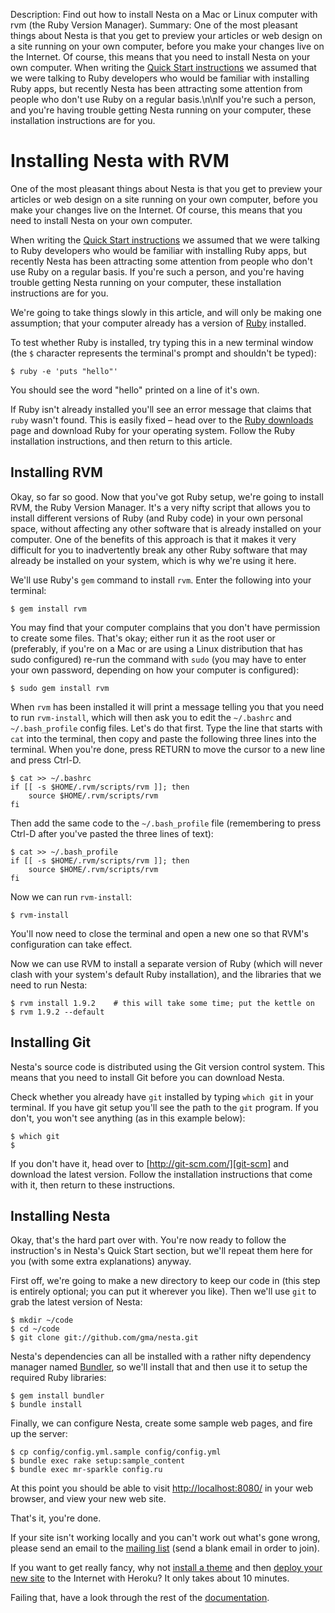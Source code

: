 Description: Find out how to install Nesta on a Mac or Linux computer with rvm (the Ruby Version Manager).
Summary: One of the most pleasant things about Nesta is that you get to preview your articles or web design on a site running on your own computer, before you make your changes live on the Internet. Of course, this means that you need to install Nesta on your own computer. When writing the [Quick Start instructions](/nesta#quick_start) we assumed that we were talking to Ruby developers who would be familiar with installing Ruby apps, but recently Nesta has been attracting some attention from people who don't use Ruby on a regular basis.\n\nIf you're such a person, and you're having trouble getting Nesta running on your computer, these installation instructions are for you.

# Installing Nesta with RVM

One of the most pleasant things about Nesta is that you get to preview
your articles or web design on a site running on your own computer,
before you make your changes live on the Internet. Of course, this
means that you need to install Nesta on your own computer.

When writing the [Quick Start instructions](quick-start) we assumed that
we were talking to Ruby developers who would be familiar with installing
Ruby apps, but recently Nesta has been attracting some attention from
people who don't use Ruby on a regular basis. If you're such a person,
and you're having trouble getting Nesta running on your computer, these
installation instructions are for you.

We're going to take things slowly in this article, and will only be
making one assumption; that your computer already has a version of
[Ruby](http://www.ruby-lang.org/) installed.

To test whether Ruby is installed, try typing this in a new terminal
window (the `$` character represents the terminal's prompt and shouldn't
be typed):

    $ ruby -e 'puts "hello"'

You should see the word "hello" printed on a line of it's own.

If Ruby isn't already installed you'll see an error message that claims
that `ruby` wasn't found. This is easily fixed &ndash; head over to the
[Ruby downloads](http://www.ruby-lang.org/en/downloads/) page and
download Ruby for your operating system. Follow the Ruby installation
instructions, and then return to this article.

## Installing RVM

Okay, so far so good. Now that you've got Ruby setup, we're going to
install RVM, the Ruby Version Manager. It's a very nifty script that
allows you to install different versions of Ruby (and Ruby code) in your
own personal space, without affecting any other software that is already
installed on your computer. One of the benefits of this approach is that
it makes it very difficult for you to inadvertently break any other Ruby
software that may already be installed on your system, which is why
we're using it here.

We'll use Ruby's `gem` command to install `rvm`. Enter the following
into your terminal:

    $ gem install rvm
    
You may find that your computer complains that you don't have permission
to create some files. That's okay; either run it as the root user or
(preferably, if you're on a Mac or are using a Linux distribution that
has sudo configured) re-run the command with `sudo` (you may have to
enter your own password, depending on how your computer is configured):

    $ sudo gem install rvm

When `rvm` has been installed it will print a message telling you that
you need to run `rvm-install`, which will then ask you to edit the
`~/.bashrc` and `~/.bash_profile` config files. Let's do that first.
Type the line that starts with `cat` into the terminal, then copy and
paste the following three lines into the terminal. When you're done,
press RETURN to move the cursor to a new line and press Ctrl-D.

    $ cat >> ~/.bashrc
    if [[ -s $HOME/.rvm/scripts/rvm ]]; then
        source $HOME/.rvm/scripts/rvm
    fi

Then add the same code to the `~/.bash_profile` file (remembering to
press Ctrl-D after you've pasted the three lines of text):

    $ cat >> ~/.bash_profile
    if [[ -s $HOME/.rvm/scripts/rvm ]]; then
        source $HOME/.rvm/scripts/rvm
    fi

Now we can run `rvm-install`:

    $ rvm-install

You'll now need to close the terminal and open a new one so that RVM's
configuration can take effect.

Now we can use RVM to install a separate version of Ruby (which will
never clash with your system's default Ruby installation), and the
libraries that we need to run Nesta:

    $ rvm install 1.9.2    # this will take some time; put the kettle on
    $ rvm 1.9.2 --default

## Installing Git

Nesta's source code is distributed using the Git version control system.
This means that you need to install Git before you can download Nesta.

Check whether you already have `git` installed by typing `which git` in
your terminal. If you have git setup you'll see the path to the `git`
program. If you don't, you won't see anything (as in this example
below):

    $ which git
    $

If you don't have it, head over to [http://git-scm.com/][git-scm] and
download the latest version. Follow the installation instructions that
come with it, then return to these instructions.

[git-scm]: http://git-scm.com/

## Installing Nesta

Okay, that's the hard part over with. You're now ready to follow the
instruction's in Nesta's Quick Start section, but we'll repeat them here
for you (with some extra explanations) anyway.

First off, we're going to make a new directory to keep our code in (this
step is entirely optional; you can put it wherever you like). Then we'll
use `git` to grab the latest version of Nesta:

    $ mkdir ~/code
    $ cd ~/code
    $ git clone git://github.com/gma/nesta.git

Nesta's dependencies can all be installed with a rather nifty dependency
manager named [Bundler](http://gembundler.com/ "Bundler: The best way to
manage Ruby applications"), so we'll install that and then use it to
setup the required Ruby libraries:

    $ gem install bundler
    $ bundle install

Finally, we can configure Nesta, create some sample web pages, and fire
up the server:

    $ cp config/config.yml.sample config/config.yml
    $ bundle exec rake setup:sample_content
    $ bundle exec mr-sparkle config.ru

At this point you should be able to visit
[http://localhost:8080/](http://localhost:8080/) in your web browser,
and view your new web site.

That's it, you're done.

If your site isn't working locally and you can't work out what's gone
wrong, please send an email to the [mailing list][list] (send a blank
email in order to join).

[list]: mailto:nesta@librelist.com

If you want to get really fancy, why not [install a theme](design/theme)
and then [deploy your new site](deployment/heroku) to the Internet with
Heroku? It only takes about 10 minutes.

Failing that, have a look through the rest of the [documentation](/docs).
